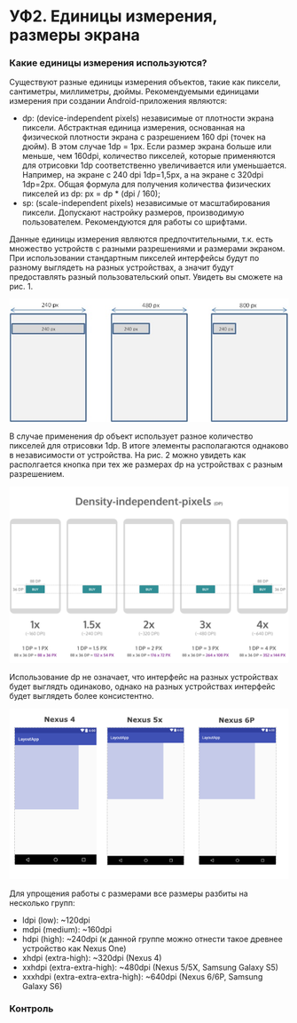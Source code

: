 # УФ2. Единицы измерения, размеры экрана

### Какие единицы измерения используются?

Существуют разные единицы измерения объектов, такие как пиксели, сантиметры, миллиметры, дюймы. Рекомендуемыми единицами измерения при создании Android-приложения являются:

* dp: \(device-independent pixels\) независимые от плотности экрана пиксели. Абстрактная единица измерения, основанная на физической плотности экрана с разрешением 160 dpi \(точек на дюйм\). В этом случае 1dp = 1px. Если размер экрана больше или меньше, чем 160dpi, количество пикселей, которые применяются для отрисовки 1dp соответственно увеличивается или уменьшается. Например, на экране с 240 dpi 1dp=1,5px, а на экране с 320dpi 1dp=2px. Общая формула для получения количества физических пикселей из dp: px = dp \* \(dpi / 160\);
* sp: \(scale-independent pixels\) независимые от масштабирования пиксели. Допускают настройку размеров, производимую пользователем. Рекомендуются для работы со шрифтами.

Данные единицы измерения являются предпочтительными, т.к. есть множество устройств с разными разрешениями и размерами экраном. При использовании стандартным пикселей интерфейсы будут по разному выглядеть на разных устройствах, а значит будут предоставлять разный пользовательский опыт. Увидеть вы сможете на рис. 1.

![&#x420;&#x438;&#x441;. 1. &#x418;&#x441;&#x43F;&#x43E;&#x43B;&#x44C;&#x437;&#x43E;&#x432;&#x430;&#x43D;&#x438;&#x435; &#x43F;&#x438;&#x43A;&#x441;&#x435;&#x43B;&#x435;&#x439;](../../.gitbook/assets/image%20%2819%29.png)

В случае применения dp объект использует разное количество пикселей для отрисовки 1dp. В итоге элементы располагаются однаково в независимости от устройства. На рис. 2 можно увидеть как располгается кнопка при тех же размерах dp на устройствах с разным разрешением.

![&#x420;&#x438;&#x441;. 2. &#x420;&#x430;&#x441;&#x43F;&#x43E;&#x43B;&#x43E;&#x436;&#x435;&#x43D;&#x438;&#x435; &#x43A;&#x43D;&#x43E;&#x43F;&#x43A;&#x438; &#x441; &#x440;&#x430;&#x437;&#x43C;&#x435;&#x440;&#x430;&#x43C;&#x438; dp](../../.gitbook/assets/image%20%2822%29.png)

Использование dp не означает, что интерфейс на разных устройствах будет выглядть одинаково, однако на разных устройствах интерфейс будет выглядеть более консистентно.

![&#x420;&#x438;&#x441;. 3. &#x418;&#x441;&#x43F;&#x43E;&#x43B;&#x44C;&#x437;&#x43E;&#x432;&#x430;&#x43D;&#x438;&#x435; dp](../../.gitbook/assets/image%20%2818%29.png)

Для упрощения работы с размерами все размеры разбиты на несколько групп:

* ldpi \(low\): ~120dpi
* mdpi \(medium\): ~160dpi
* hdpi \(high\): ~240dpi \(к данной группе можно отнести такое древнее устройство как Nexus One\)
* xhdpi \(extra-high\): ~320dpi \(Nexus 4\)
* xxhdpi \(extra-extra-high\): ~480dpi \(Nexus 5/5X, Samsung Galaxy S5\)
* xxxhdpi \(extra-extra-extra-high\): ~640dpi \(Nexus 6/6P, Samsung Galaxy S6\)

### Контроль




